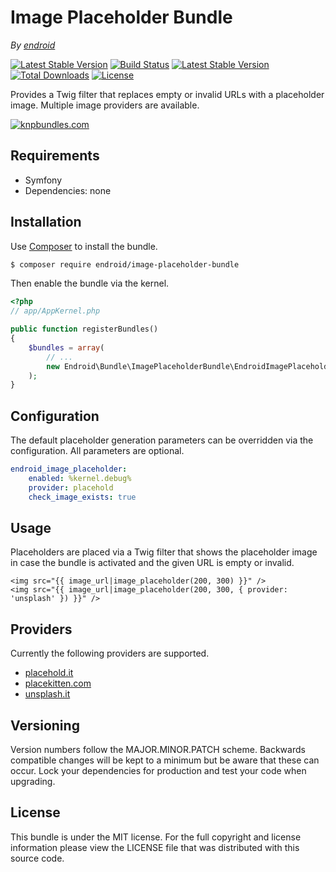 Image Placeholder Bundle
========================

*By [endroid](http://endroid.nl/)*

[![Latest Stable Version](http://img.shields.io/packagist/v/endroid/image-placeholder-bundle.svg)](https://packagist.org/packages/endroid/image-placeholder-bundle)
[![Build Status](http://img.shields.io/travis/endroid/EndroidImagePlaceholderBundle.svg)](http://travis-ci.org/endroid/EndroidImagePlaceholderBundle)
[![Latest Stable Version](https://poser.pugx.org/endroid/image-placeholder-bundle/v/stable.png)](https://packagist.org/packages/endroid/image-placeholder-bundle)
[![Total Downloads](http://img.shields.io/packagist/dt/endroid/image-placeholder-bundle.svg)](https://packagist.org/packages/endroid/image-placeholder-bundle)
[![License](http://img.shields.io/packagist/l/endroid/image-placeholder-bundle.svg)](https://packagist.org/packages/endroid/image-placeholder-bundle)

Provides a Twig filter that replaces empty or invalid URLs with a placeholder
image. Multiple image providers are available.

[![knpbundles.com](http://knpbundles.com/endroid/EndroidImagePlaceholderBundle/badge-short)](http://knpbundles.com/endroid/EndroidImagePlaceholderBundle)

## Requirements

* Symfony
* Dependencies: none

## Installation

Use [Composer](https://getcomposer.org/) to install the bundle.

``` bash
$ composer require endroid/image-placeholder-bundle
```

Then enable the bundle via the kernel.

``` php
<?php
// app/AppKernel.php

public function registerBundles()
{
    $bundles = array(
        // ...
        new Endroid\Bundle\ImagePlaceholderBundle\EndroidImagePlaceholderBundle(),
    );
}
```

## Configuration

The default placeholder generation parameters can be overridden via the
configuration. All parameters are optional.

```yaml
endroid_image_placeholder:
    enabled: %kernel.debug%
    provider: placehold
    check_image_exists: true
```

## Usage

Placeholders are placed via a Twig filter that shows the placeholder image in
case the bundle is activated and the given URL is empty or invalid.

``` twig
<img src="{{ image_url|image_placeholder(200, 300) }}" />
<img src="{{ image_url|image_placeholder(200, 300, { provider: 'unsplash' }) }}" />
```

## Providers

Currently the following providers are supported.

* [placehold.it](http://placehold.it/)
* [placekitten.com](http://placekitten.com/)
* [unsplash.it](http://unsplash.it/)

## Versioning

Version numbers follow the MAJOR.MINOR.PATCH scheme. Backwards compatible
changes will be kept to a minimum but be aware that these can occur. Lock
your dependencies for production and test your code when upgrading.

## License

This bundle is under the MIT license. For the full copyright and license
information please view the LICENSE file that was distributed with this source code.
